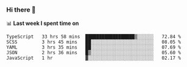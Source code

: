 ### Hi there 👋

<!--
**DBvc/DBvc** is a ✨ _special_ ✨ repository because its `README.md` (this file) appears on your GitHub profile.

Here are some ideas to get you started:

- 🔭 I’m currently working on ...
- 🌱 I’m currently learning ...
- 👯 I’m looking to collaborate on ...
- 🤔 I’m looking for help with ...
- 💬 Ask me about ...
- 📫 How to reach me: ...
- 😄 Pronouns: ...
- ⚡ Fun fact: ...
-->

📊 **Last week I spent time on**
<!--START_SECTION:waka-->
```text
TypeScript   33 hrs 58 mins  ██████████████████▒░░░░░░   72.84 % 
SCSS         3 hrs 45 mins   ██░░░░░░░░░░░░░░░░░░░░░░░   08.05 % 
YAML         3 hrs 35 mins   ██░░░░░░░░░░░░░░░░░░░░░░░   07.69 % 
JSON         2 hrs 36 mins   █▒░░░░░░░░░░░░░░░░░░░░░░░   05.60 % 
JavaScript   1 hr            ▓░░░░░░░░░░░░░░░░░░░░░░░░   02.17 % 
```
<!--END_SECTION:waka-->
